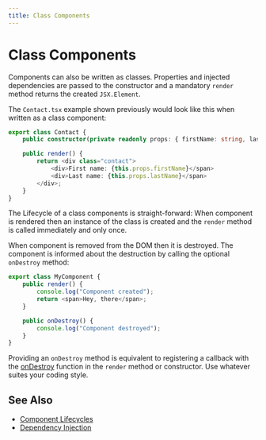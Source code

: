 ```yaml
---
title: Class Components
---
```


# Class Components

Components can also be written as classes. Properties and injected dependencies are passed to the constructor and a mandatory `render` method returns the created `JSX.Element`.

The `Contact.tsx` example shown previously would look like this when written as a class component:

```typescript
export class Contact {
    public constructor(private readonly props: { firstName: string, lastName: string }) {}

    public render() {
        return <div class="contact">
            <div>First name: {this.props.firstName}</span>
            <div>Last name: {this.props.lastName}</span>
        </div>;
    }
}
```

The Lifecycle of a class components is straight-forward: When component is rendered then an instance of the class is created and the `render` method is called immediately and only once.

When component is removed from the DOM then it is destroyed. The component is informed about the destruction by calling the optional `onDestroy` method:

```typescript
export class MyComponent {
    public render() {
        console.log("Component created");
        return <span>Hey, there</span>;
    }

    public onDestroy() {
        console.log("Component destroyed");
    }
}
```

Providing an `onDestroy` method is equivalent to registering a callback with the [onDestroy] function in the `render` method or constructor. Use whatever suites your coding style.

## See Also

* [Component Lifecycles]
* [Dependency Injection]

[onDestroy]: https://kayahr.github.io/harmless/functions/_kayahr_harmless.onDestroy.html
[Component Lifecycles]: ./component-lifecycles.md
[Dependency Injection]: ./dependency-injection.md

